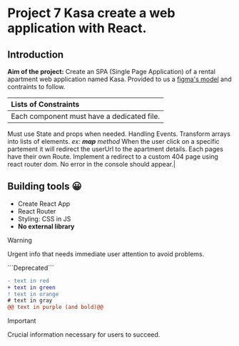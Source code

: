 
# Project 7 Kasa create a web application with React.

## Introduction

 __Aim of the project:__ Create an SPA (Single Page Application) of a rental apartment web application named Kasa.
Provided to us a [figma's model](https://www.figma.com/file/bAnXDNqRKCRRP8mY2gcb5p/UI-Design-Kasa-FR?node-id=3%3A0) and contraints to follow.

 |**Lists of Constraints**|
 | :--------|
 |Each component must have a dedicated file.
  Must use State and props when needed.
  Handling Events. 
  Transform arrays into lists of elements. _ex: __map__ method_ 
  When the user click on a specific partement it will redirect the userUrl to the apartment details.
  Each pages have their own Route.
  Implement a redirect to a custom 404 page using react router dom.
  No error in the console should appear.|

## Building tools :grinning:


- Create React App
- React Router
- Styling: CSS in JS
- **No external library**

> [!WARNING]
> Urgent info that needs immediate user attention to avoid problems.

´´´Deprecated´´´ 


```diff
- text in red
+ text in green
! text in orange
# text in gray
@@ text in purple (and bold)@@
```
> [!IMPORTANT]
> Crucial information necessary for users to succeed.